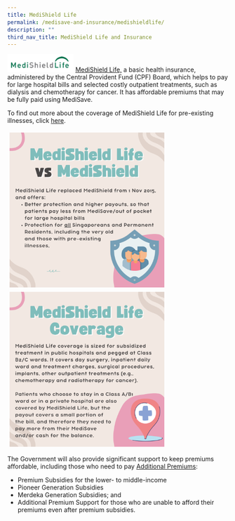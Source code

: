 ```yaml
---
title: MediShield Life
permalink: /medisave-and-insurance/medishieldlife/
description: ""
third_nav_title: MediShield Life and Insurance
---
```

<img src="images/msl1.png" style="max-width: 30%; margin: 0px;">
<a href="https://www.moh.gov.sg/cost-financing/healthcare-schemes-subsidies/medishield-life">MediShield Life,</a>
a basic health insurance, administered by the Central Provident Fund (CPF) Board, which helps to pay for large hospital bills and selected costly outpatient treatments, such as dialysis and chemotherapy for cancer. It has affordable premiums that may be fully paid using MediSave.

To find out more about the coverage of MediShield Life for pre-existing illnesses, click [here](https://www.moh.gov.sg/home/our-healthcare-system/medishield-life/what-is-medishield-life/coverage-for-pre-existing-conditions).

<img src="images/Medishield-life1.png" style="vertical-align: middle; max-width: 70%; margin: 5px;">
<img src="images/Medishield-life2.png" style="vertical-align: middle; max-width: 70%; margin: 5px;">


The Government will also provide significant support to keep premiums affordable, including those who need to pay [Additional Premiums](https://www.moh.gov.sg/cost-financing/healthcare-schemes-subsidies/medishield-life/medishield-life-premiums-and-subsidies):

*   Premium Subsidies for the lower- to middle-income
*   Pioneer Generation Subsidies 
*   Merdeka Generation Subsidies; and
*   Additional Premium Support for those who are unable to afford their premiums even after premium subsidies.